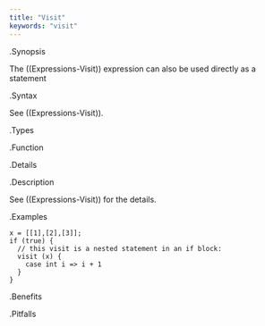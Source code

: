 ```yaml
---
title: "Visit"
keywords: "visit"
---
```


.Synopsis

The ((Expressions-Visit)) expression can also be used directly as a statement

.Syntax 

See ((Expressions-Visit)).

.Types

.Function

.Details

.Description

See ((Expressions-Visit)) for the details.

.Examples
```rascal-shell
x = [[1],[2],[3]];
if (true) {
  // this visit is a nested statement in an if block:
  visit (x) {
    case int i => i + 1
  }
}
```

.Benefits

.Pitfalls

